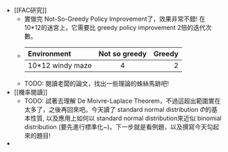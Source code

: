 - [[FAC研究]]
	- 實做完 Not-So-Greedy Policy Improvement了，效果非常不錯! 在 10*12的迷宮上，它需要比 greedy policy improvement 2倍的迭代次數。
	- |Environment|Not so greedy|Greedy|
	  | :---        |    :----:   |          ---: |
	  | 10*12 windy maze|4       | 2   |
	- TODO: 閱讀老闆的論文，找出一些理論的蛛絲馬跡吧!
- [[機率閱讀]]
	- TODO: 試著去理解 De Moivre-Laplace Theorem，不過這超出範圍實在太多了，之後再回來吧。今天讀了 standard normal distribution $\Phi$的基本性質, 以及應用上如何以 standard normal distribution來近似 binomial distribution (要先進行標準化~)。下一步就是看例題，以及撰寫今天勾起來的題目!
-